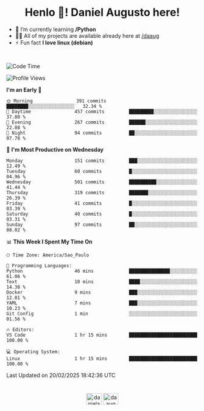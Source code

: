 <h1 align="center">Henlo 👋! Daniel Augusto here!</h1>

- 🌱 I’m currently learning **/Python**
- 👨‍💻 All of my projects are available already here at [/daaug](https://github.com/daaug)
- ⚡ Fun fact **I love linux (debian)**
<h1></h1>

<!--START_SECTION:waka-->
![Code Time](http://img.shields.io/badge/Code%20Time-40%20hrs%2014%20mins-blue)

![Profile Views](http://img.shields.io/badge/Profile%20Views-0-blue)

**I'm an Early 🐤** 

```text
🌞 Morning                391 commits         ████████░░░░░░░░░░░░░░░░░   32.34 % 
🌆 Daytime                457 commits         █████████░░░░░░░░░░░░░░░░   37.80 % 
🌃 Evening                267 commits         ██████░░░░░░░░░░░░░░░░░░░   22.08 % 
🌙 Night                  94 commits          ██░░░░░░░░░░░░░░░░░░░░░░░   07.78 % 
```
📅 **I'm Most Productive on Wednesday** 

```text
Monday                   151 commits         ███░░░░░░░░░░░░░░░░░░░░░░   12.49 % 
Tuesday                  60 commits          █░░░░░░░░░░░░░░░░░░░░░░░░   04.96 % 
Wednesday                501 commits         ██████████░░░░░░░░░░░░░░░   41.44 % 
Thursday                 319 commits         ███████░░░░░░░░░░░░░░░░░░   26.39 % 
Friday                   41 commits          █░░░░░░░░░░░░░░░░░░░░░░░░   03.39 % 
Saturday                 40 commits          █░░░░░░░░░░░░░░░░░░░░░░░░   03.31 % 
Sunday                   97 commits          ██░░░░░░░░░░░░░░░░░░░░░░░   08.02 % 
```


📊 **This Week I Spent My Time On** 

```text
🕑︎ Time Zone: America/Sao_Paulo

💬 Programming Languages: 
Python                   46 mins             ███████████████░░░░░░░░░░   61.06 % 
Text                     10 mins             ████░░░░░░░░░░░░░░░░░░░░░   14.38 % 
Docker                   9 mins              ███░░░░░░░░░░░░░░░░░░░░░░   12.01 % 
YAML                     7 mins              ███░░░░░░░░░░░░░░░░░░░░░░   10.23 % 
Git Config               1 min               ░░░░░░░░░░░░░░░░░░░░░░░░░   01.56 % 

🔥 Editors: 
VS Code                  1 hr 15 mins        █████████████████████████   100.00 % 

💻 Operating System: 
Linux                    1 hr 15 mins        █████████████████████████   100.00 % 
```


 Last Updated on 20/02/2025 18:42:36 UTC
<!--END_SECTION:waka-->

<h1></h1>
<p align="center">
<a href="https://linkedin.com/in/danielaug" target="blank"><img align="center" src="https://raw.githubusercontent.com/rahuldkjain/github-profile-readme-generator/master/src/images/icons/Social/linked-in-alt.svg" alt="danielaug" height="30" width="40" /></a> 
<a href="https://www.hackerrank.com/daaug" target="blank"><img align="center" src="https://raw.githubusercontent.com/rahuldkjain/github-profile-readme-generator/master/src/images/icons/Social/hackerrank.svg" alt="daaug" height="30" width="40" /></a>
</p>
